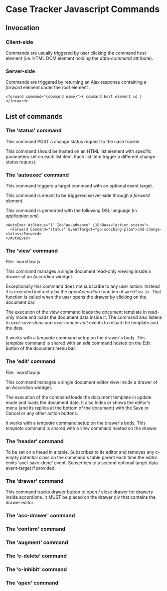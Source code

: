 # Case Tracker Javascript Commands

## Invocation

### Client-side

Commands are usually triggered by user clicking the command host element (i.e. HTML DOM element holding the _data-command_ attribute).

### Server-side

Commands are triggered by returning an Ajax response containing a _forward_ element under the root element :

    <forward command="{command name}">{ command host element id }</forward>

## List of commands

### The 'status' command

This command POST a change status request to the case tracker.

This command should be hosted on an HTML list element with specific parameters set on each list item. Each list item trigger a different change status request. 


### The 'autoexec' command

This command triggers a target command with an optional event target.

This command is meant to be triggered server-side through a _forward_ element.

This command is generated with the following DSL language (in _application.xml_)

    <AutoExec AtStatus="1" Id="ae-advance" i18nBase="action.status">
      <Forward Command="status" EventTarget="go-coaching-plan">cmd-change-status</Forward>
    </AutoExec>

### The 'view' command

File: `workflow.js

This command manages a single document read-only viewing inside a drawer of an Accordion widdget.

Exceptionally this command does not subscribe to any user action. Instead it is executed indirectly by the _openAccordion_ function of `workflow.js`. That function is called when the user opens the drawer by clicking on the document bar. 

The execution of the view command loads the document template in read-only mode and loads the document data inside it. The command also listens to _axel-save-done_ and _axel-cancel-edit_ events to reload the template and the data.

It works with a _template_ command setup on the drawer's body. This _template_ command is shared with an _edit_ command hosted on the Edit button of the document menu bar.

### The 'edit' command

File: `workflow.js

This command manages a single document editor view inside a drawer of an Accordion widdget. 

The execution of the command loads the document template in update mode and loads the document date. It also hides or shows the editor's menu (and its replica at the bottom of the document) with the Save or Cancel or any other action buttons.

It works with a _template_ command setup on the drawer's body. This _template_ command is shared with a _view_ command hosted on the drawer.

### The 'header' command

To be set on a thead in a table. Subscribes to its editor and removes any c-empty potential class on the command's table parent each time the editor emits 'axel-save-done' event. Subscribes to a second optional target data-event-target if provided.

### The 'drawer' command

This command tracks drawer button to open / close drawer for drawers inside accordions. It MUST be placed on the drawer div that contains the drawer editor.

### The 'acc-drawer' command

### The 'confirm' command

### The 'augment' command

### The 'c-delete' command

### The 'c-inhibit' command

### The 'open' command




